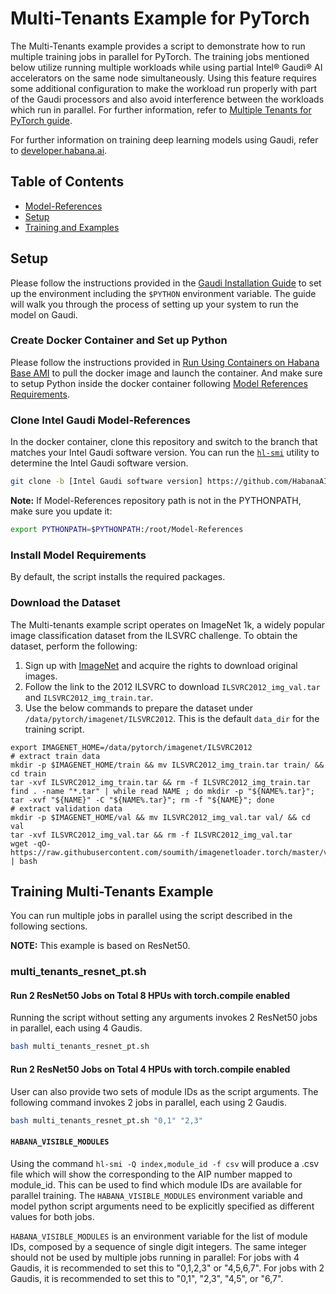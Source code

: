 # Multi-Tenants Example for PyTorch

The Multi-Tenants example provides a script to demonstrate how to run multiple training jobs in parallel for PyTorch. The training jobs mentioned below utilize running multiple workloads while using partial Intel® Gaudi® AI accelerators on the same node simultaneously. Using this feature requires some additional configuration to make the workload run properly with part of the Gaudi processors and also avoid interference between the workloads which run in parallel. For further information, refer to [Multiple Tenants for PyTorch guide](https://docs.habana.ai/en/latest/PyTorch/PT_Multiple_Tenants_on_HPU/index.html). 

For further information on training deep learning models using Gaudi, refer to [developer.habana.ai](https://developer.habana.ai/resources/).

## Table of Contents

* [Model-References](../../../README.md)
* [Setup](#setup)
* [Training and Examples](#training-the-model)

## Setup

Please follow the instructions provided in the [Gaudi Installation Guide](https://docs.habana.ai/en/latest/Installation_Guide/GAUDI_Installation_Guide.html) to set up the
environment including the `$PYTHON` environment variable. The guide will walk you through the process of setting up your system to run the model on Gaudi.

### Create Docker Container and Set up Python

Please follow the instructions provided in [Run Using Containers on Habana Base AMI](https://docs.habana.ai/en/latest/AWS_User_Guides/Habana_Deep_Learning_AMI.html#run-using-containers-on-habana-base-ami) to pull the docker image and launch the container. And make sure to setup Python inside the docker container following [Model References Requirements](https://docs.habana.ai/en/latest/AWS_User_Guides/Habana_Deep_Learning_AMI.html#model-references-requirements).

### Clone Intel Gaudi Model-References

In the docker container, clone this repository and switch to the branch that matches your Intel Gaudi software version. You can run the [`hl-smi`](https://docs.habana.ai/en/latest/Management_and_Monitoring/System_Management_Tools_Guide/System_Management_Tools.html#hl-smi-utility-options) utility to determine the Intel Gaudi software version.

```bash
git clone -b [Intel Gaudi software version] https://github.com/HabanaAI/Model-References /root/Model-References
```

**Note:** If Model-References repository path is not in the PYTHONPATH, make sure you update it:
```bash
export PYTHONPATH=$PYTHONPATH:/root/Model-References
```

### Install Model Requirements 

By default, the script installs the required packages. 

### Download the Dataset 

The Multi-tenants example script operates on ImageNet 1k, a widely popular image classification dataset from the ILSVRC challenge.
To obtain the dataset, perform the following:
1. Sign up with [ImageNet](http://image-net.org/download-images) and acquire the rights to download original images.
2. Follow the link to the 2012 ILSVRC to download `ILSVRC2012_img_val.tar` and `ILSVRC2012_img_train.tar`.
3. Use the below commands to prepare the dataset under `/data/pytorch/imagenet/ILSVRC2012`.
 This is the default `data_dir` for the training script.

```
export IMAGENET_HOME=/data/pytorch/imagenet/ILSVRC2012
# extract train data
mkdir -p $IMAGENET_HOME/train && mv ILSVRC2012_img_train.tar train/ && cd train
tar -xvf ILSVRC2012_img_train.tar && rm -f ILSVRC2012_img_train.tar
find . -name "*.tar" | while read NAME ; do mkdir -p "${NAME%.tar}"; tar -xvf "${NAME}" -C "${NAME%.tar}"; rm -f "${NAME}"; done
# extract validation data
mkdir -p $IMAGENET_HOME/val && mv ILSVRC2012_img_val.tar val/ && cd val
tar -xvf ILSVRC2012_img_val.tar && rm -f ILSVRC2012_img_val.tar
wget -qO- https://raw.githubusercontent.com/soumith/imagenetloader.torch/master/valprep.sh | bash
```


## Training Multi-Tenants Example 

You can run multiple jobs in parallel using the script described in the following sections. 

**NOTE:** This example is based on ResNet50.  

### multi_tenants_resnet_pt.sh

#### Run 2 ResNet50 Jobs on Total 8 HPUs with torch.compile enabled

Running the script without setting any arguments invokes 2 ResNet50 jobs in parallel, each using 4 Gaudis. 

```bash
bash multi_tenants_resnet_pt.sh
```

#### Run 2 ResNet50 Jobs on Total 4 HPUs with torch.compile enabled

User can also provide two sets of module IDs as the script arguments. The following command invokes 2 jobs in parallel, each using 2 Gaudis. 

```bash
bash multi_tenants_resnet_pt.sh "0,1" "2,3"
```

#### `HABANA_VISIBLE_MODULES`

Using the command `hl-smi -Q index,module_id -f csv` will produce a .csv file which will show the corresponding to the AIP number mapped to module_id. This can be used to find which module IDs are available for parallel training. The `HABANA_VISIBLE_MODULES` environment variable and model python script arguments need to be explicitly specified as different values for both jobs.

`HABANA_VISIBLE_MODULES` is an environment variable for the list of module IDs, composed by a sequence of single digit integers. The same integer should not be used by multiple jobs running in parallel: 
For jobs with 4 Gaudis, it is recommended to set this to "0,1,2,3" or "4,5,6,7".
For jobs with 2 Gaudis, it is recommended to set this to "0,1", "2,3", "4,5", or "6,7".
